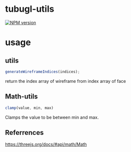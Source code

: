# tubugl-utils

[![NPM version][npm-image]][npm-url] 

# usage

## utils

```js
generateWireframeIndices(indices);
```

return the index array of wireframe from index array of face

## Math-utils


```js
clamp(value, min, max) 
```

Clamps the value to be between min and max.

## Referrences

https://threejs.org/docs/#api/math/Math


[npm-image]: https://img.shields.io/npm/v/tubugl-utils.svg?style=flat-square
[npm-url]: https://www.npmjs.com/package/tubugl-utils